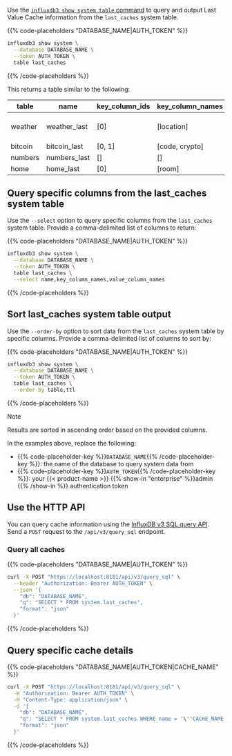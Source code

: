 
Use the [`influxdb3 show system table` command](/influxdb3/version/reference/cli/influxdb3/show/syste/table/)
to query and output Last Value Cache information from the `last_caches` system table.

{{% code-placeholders "DATABASE_NAME|AUTH_TOKEN" %}}
<!-- pytest.mark.skip -->

```bash
influxdb3 show system \
  --database DATABASE_NAME \
  --token AUTH_TOKEN \
  table last_caches
```
{{% /code-placeholders %}}

This returns a table similar to the following:

| table   | name         | key_column_ids | key_column_names | value_column_ids | value_column_names                               | count | ttl   |
| ------- | ------------ | -------------- | ---------------- | ---------------- | ------------------------------------------------ | ----- | ----- |
| weather | weather_last | [0]            | [location]       | [2, 3, 4, 5, 1]  | [precip, temp_avg, temp_max, temp_min, wind_avg] | 1     | 86400 |
| bitcoin | bitcoin_last | [0, 1]         | [code, crypto]   | [4]              | [price]                                          | 1     | 14400 |
| numbers | numbers_last | []             | []               | [0, 1]           | [a, b]                                           | 5     | 14400 |
| home    | home_last    | [0]            | [room]           | [1, 2, 3]        | [temp, hum, co]                                  | 5     | 60    |

## Query specific columns from the last_caches system table

Use the `--select` option to query specific columns from the `last_caches`
system table. Provide a comma-delimited list of columns to return:

{{% code-placeholders "DATABASE_NAME|AUTH_TOKEN" %}}
<!-- pytest.mark.skip -->

```bash
influxdb3 show system \
  --database DATABASE_NAME \
  --token AUTH_TOKEN \
  table last_caches \
  --select name,key_column_names,value_column_names
```
{{% /code-placeholders %}}

## Sort last_caches system table output

Use the `--order-by` option to sort data from the `last_caches` system table by
specific columns. Provide a comma-delimited list of columns to sort by:

{{% code-placeholders "DATABASE_NAME|AUTH_TOKEN" %}}
<!-- pytest.mark.skip -->

```bash
influxdb3 show system \
  --database DATABASE_NAME \
  --token AUTH_TOKEN \
  table last_caches \
  --order-by table,ttl
```
{{% /code-placeholders %}}

> [!Note]
> Results are sorted in ascending order based on the provided columns.

In the examples above, replace the following:

- {{% code-placeholder-key %}}`DATABASE_NAME`{{% /code-placeholder-key %}}:
  the name of the database to query system data from
- {{% code-placeholder-key %}}`AUTH_TOKEN`{{% /code-placeholder-key %}}:
  your {{< product-name >}} {{% show-in "enterprise" %}}admin {{% /show-in %}}
  authentication token

## Use the HTTP API

You can query cache information using the [InfluxDB v3 SQL query API](/influxdb3/version/api/v3/). Send a `POST` request to the `/api/v3/query_sql` endpoint.

### Query all caches

{{% code-placeholders "DATABASE_NAME|AUTH_TOKEN" %}}

```bash
curl -X POST "https://localhost:8181/api/v3/query_sql" \
  --header "Authorization: Bearer AUTH_TOKEN" \
  --json '{
    "db": "DATABASE_NAME",
    "q": "SELECT * FROM system.last_caches",
    "format": "json"
  }'
 ```

{{% /code-placeholders %}}

## Query specific cache details

{{% code-placeholders "DATABASE_NAME|AUTH_TOKEN|CACHE_NAME" %}}

```bash
curl -X POST "https://localhost:8181/api/v3/query_sql" \
  -H "Authorization: Bearer AUTH_TOKEN" \
  -H "Content-Type: application/json" \
  -d '{
    "db": "DATABASE_NAME",
    "q": "SELECT * FROM system.last_caches WHERE name = '\''CACHE_NAME'\''",
    "format": "json"
  }'
```

{{% /code-placeholders %}}
